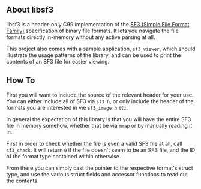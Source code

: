 ## About libsf3
libsf3 is a header-only C99 implementation of the [SF3 (Simple File Format Family)](https://shirakumo.org/docs/sf3) specification of binary file formats. It lets you navigate the file formats directly in-memory without any active parsing at all.

This project also comes with a sample application, `sf3_viewer`, which should illustrate the usage patterns of the library, and can be used to print the contents of an SF3 file for easier viewing.

## How To
First you will want to include the source of the relevant header for your use. You can either include all of SF3 via `sf3.h`, or only include the header of the formats you are interested in vie `sf3_image.h` etc.

In general the expectation of this library is that you will have the entire SF3 file in memory somehow, whether that be via `mmap` or by manually reading it in.

First in order to check whether the file is even a valid SF3 file at all, call `sf3_check`. It will return `0` if the file doesn't seem to be an SF3 file, and the ID of the format type contained within otherwise.

From there you can simply cast the pointer to the respective format's struct type, and use the various struct fields and accessor functions to read out the contents.
